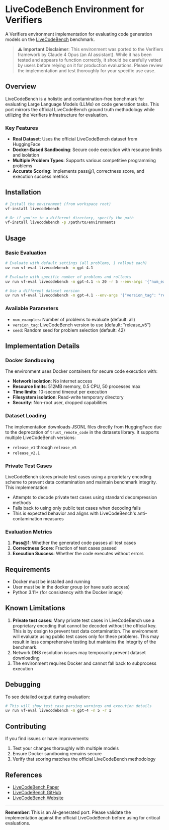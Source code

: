 # LiveCodeBench Environment for Verifiers

A Verifiers environment implementation for evaluating code generation models on the [LiveCodeBench](https://livecodebench.github.io/) benchmark.

> **⚠️ Important Disclaimer**: This environment was ported to the Verifiers framework by Claude 4 Opus (an AI assistant). While it has been tested and appears to function correctly, it should be carefully vetted by users before relying on it for production evaluations. Please review the implementation and test thoroughly for your specific use case.

## Overview

LiveCodeBench is a holistic and contamination-free benchmark for evaluating Large Language Models (LLMs) on code generation tasks. This port mirrors the official LiveCodeBench ground truth methodology while utilizing the Verifiers infrastructure for evaluation.

### Key Features

- **Real Dataset**: Uses the official LiveCodeBench dataset from HuggingFace
- **Docker-Based Sandboxing**: Secure code execution with resource limits and isolation
- **Multiple Problem Types**: Supports various competitive programming problems
- **Accurate Scoring**: Implements pass@1, correctness score, and execution success metrics

## Installation

```bash
# Install the environment (from workspace root)
vf-install livecodebench

# Or if you're in a different directory, specify the path
vf-install livecodebench -p /path/to/environments
```

## Usage

### Basic Evaluation

```bash
# Evaluate with default settings (all problems, 1 rollout each)
uv run vf-eval livecodebench -m gpt-4.1

# Evaluate with specific number of problems and rollouts
uv run vf-eval livecodebench -m gpt-4.1 -n 20 -r 5 --env-args '{"num_examples": 20}'

# Use a different dataset version
uv run vf-eval livecodebench -m gpt-4.1 --env-args '{"version_tag": "release_v4"}'
```

### Available Parameters

- `num_examples`: Number of problems to evaluate (default: all)
- `version_tag`: LiveCodeBench version to use (default: "release_v5")
- `seed`: Random seed for problem selection (default: 42)

## Implementation Details

### Docker Sandboxing

The environment uses Docker containers for secure code execution with:
- **Network isolation**: No internet access
- **Resource limits**: 512MB memory, 0.5 CPU, 50 processes max
- **Time limits**: 10-second timeout per execution
- **Filesystem isolation**: Read-write temporary directory
- **Security**: Non-root user, dropped capabilities

### Dataset Loading

The implementation downloads JSONL files directly from HuggingFace due to the deprecation of `trust_remote_code` in the datasets library. It supports multiple LiveCodeBench versions:
- `release_v1` through `release_v5`
- `release_v2.1`

### Private Test Cases

LiveCodeBench stores private test cases using a proprietary encoding scheme to prevent data contamination and maintain benchmark integrity. This implementation:
- Attempts to decode private test cases using standard decompression methods
- Falls back to using only public test cases when decoding fails
- This is expected behavior and aligns with LiveCodeBench's anti-contamination measures

### Evaluation Metrics

1. **Pass@1**: Whether the generated code passes all test cases
2. **Correctness Score**: Fraction of test cases passed
3. **Execution Success**: Whether the code executes without errors

## Requirements

- Docker must be installed and running
- User must be in the docker group (or have sudo access)
- Python 3.11+ (for consistency with the Docker image)

## Known Limitations

1. **Private test cases**: Many private test cases in LiveCodeBench use a proprietary encoding that cannot be decoded without the official key. This is by design to prevent test data contamination. The environment will evaluate using public test cases only for these problems. This may result in less comprehensive testing but maintains the integrity of the benchmark.
2. Network DNS resolution issues may temporarily prevent dataset downloading
3. The environment requires Docker and cannot fall back to subprocess execution

## Debugging

To see detailed output during evaluation:
```bash
# This will show test case parsing warnings and execution details
uv run vf-eval livecodebench -m gpt-4 -n 5 -r 1
```

## Contributing

If you find issues or have improvements:
1. Test your changes thoroughly with multiple models
2. Ensure Docker sandboxing remains secure
3. Verify that scoring matches the official LiveCodeBench methodology

## References

- [LiveCodeBench Paper](https://arxiv.org/abs/2403.07974)
- [LiveCodeBench GitHub](https://github.com/LiveCodeBench/LiveCodeBench)
- [LiveCodeBench Website](https://livecodebench.github.io/)

---

**Remember**: This is an AI-generated port. Please validate the implementation against the official LiveCodeBench before using for critical evaluations.